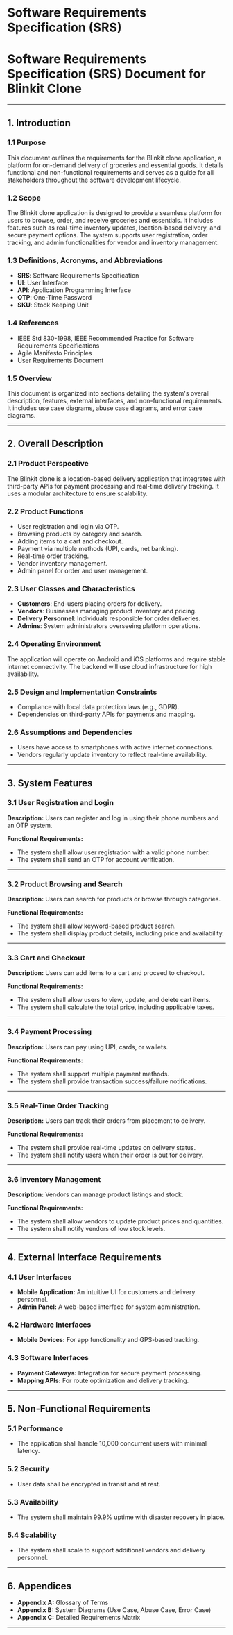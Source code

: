 # **Software Requirements Specification (SRS)**

# Software Requirements Specification (SRS) Document for Blinkit Clone

---

## 1. Introduction

### 1.1 Purpose
This document outlines the requirements for the Blinkit clone application, a platform for on-demand delivery of groceries and essential goods. It details functional and non-functional requirements and serves as a guide for all stakeholders throughout the software development lifecycle.

### 1.2 Scope
The Blinkit clone application is designed to provide a seamless platform for users to browse, order, and receive groceries and essentials. It includes features such as real-time inventory updates, location-based delivery, and secure payment options. The system supports user registration, order tracking, and admin functionalities for vendor and inventory management.

### 1.3 Definitions, Acronyms, and Abbreviations
- **SRS**: Software Requirements Specification  
- **UI**: User Interface  
- **API**: Application Programming Interface  
- **OTP**: One-Time Password  
- **SKU**: Stock Keeping Unit  

### 1.4 References
- IEEE Std 830-1998, IEEE Recommended Practice for Software Requirements Specifications  
- Agile Manifesto Principles  
- User Requirements Document  

### 1.5 Overview
This document is organized into sections detailing the system's overall description, features, external interfaces, and non-functional requirements. It includes use case diagrams, abuse case diagrams, and error case diagrams.

---

## 2. Overall Description

### 2.1 Product Perspective
The Blinkit clone is a location-based delivery application that integrates with third-party APIs for payment processing and real-time delivery tracking. It uses a modular architecture to ensure scalability.

### 2.2 Product Functions
- User registration and login via OTP.
- Browsing products by category and search.
- Adding items to a cart and checkout.
- Payment via multiple methods (UPI, cards, net banking).
- Real-time order tracking.
- Vendor inventory management.
- Admin panel for order and user management.

### 2.3 User Classes and Characteristics
- **Customers**: End-users placing orders for delivery.  
- **Vendors**: Businesses managing product inventory and pricing.  
- **Delivery Personnel**: Individuals responsible for order deliveries.  
- **Admins**: System administrators overseeing platform operations.  

### 2.4 Operating Environment
The application will operate on Android and iOS platforms and require stable internet connectivity. The backend will use cloud infrastructure for high availability.

### 2.5 Design and Implementation Constraints
- Compliance with local data protection laws (e.g., GDPR).  
- Dependencies on third-party APIs for payments and mapping.  

### 2.6 Assumptions and Dependencies
- Users have access to smartphones with active internet connections.  
- Vendors regularly update inventory to reflect real-time availability.  

---

## 3. System Features

### 3.1 User Registration and Login
**Description:** Users can register and log in using their phone numbers and an OTP system.  

**Functional Requirements:**  
- The system shall allow user registration with a valid phone number.  
- The system shall send an OTP for account verification.  

---

### 3.2 Product Browsing and Search
**Description:** Users can search for products or browse through categories.  

**Functional Requirements:**  
- The system shall allow keyword-based product search.  
- The system shall display product details, including price and availability.  

---

### 3.3 Cart and Checkout
**Description:** Users can add items to a cart and proceed to checkout.  

**Functional Requirements:**  
- The system shall allow users to view, update, and delete cart items.  
- The system shall calculate the total price, including applicable taxes.  

---

### 3.4 Payment Processing
**Description:** Users can pay using UPI, cards, or wallets.  

**Functional Requirements:**  
- The system shall support multiple payment methods.  
- The system shall provide transaction success/failure notifications.  

---

### 3.5 Real-Time Order Tracking
**Description:** Users can track their orders from placement to delivery.  

**Functional Requirements:**  
- The system shall provide real-time updates on delivery status.  
- The system shall notify users when their order is out for delivery.  

---

### 3.6 Inventory Management
**Description:** Vendors can manage product listings and stock.  

**Functional Requirements:**  
- The system shall allow vendors to update product prices and quantities.  
- The system shall notify vendors of low stock levels.  

---

## 4. External Interface Requirements

### 4.1 User Interfaces
- **Mobile Application:** An intuitive UI for customers and delivery personnel.  
- **Admin Panel:** A web-based interface for system administration.  

### 4.2 Hardware Interfaces
- **Mobile Devices:** For app functionality and GPS-based tracking.  

### 4.3 Software Interfaces
- **Payment Gateways:** Integration for secure payment processing.  
- **Mapping APIs:** For route optimization and delivery tracking.  

---

## 5. Non-Functional Requirements

### 5.1 Performance
- The application shall handle 10,000 concurrent users with minimal latency.  

### 5.2 Security
- User data shall be encrypted in transit and at rest.  

### 5.3 Availability
- The system shall maintain 99.9% uptime with disaster recovery in place.  

### 5.4 Scalability
- The system shall scale to support additional vendors and delivery personnel.  

---

## 6. Appendices

- **Appendix A:** Glossary of Terms  
- **Appendix B:** System Diagrams (Use Case, Abuse Case, Error Case)  
- **Appendix C:** Detailed Requirements Matrix  

---
